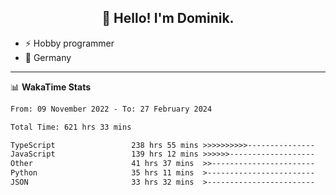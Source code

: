 <h2 align="center">👋 Hello! I'm Dominik.</h2>

- ⚡ Hobby programmer
- 📍 Germany

---
📊 **WakaTime Stats**
<!--START_SECTION:waka-->

```txt
From: 09 November 2022 - To: 27 February 2024

Total Time: 621 hrs 33 mins

TypeScript                 238 hrs 55 mins >>>>>>>>>>---------------   38.44 %
JavaScript                 139 hrs 12 mins >>>>>>-------------------   22.40 %
Other                      41 hrs 37 mins  >>-----------------------   06.70 %
Python                     35 hrs 11 mins  >------------------------   05.66 %
JSON                       33 hrs 32 mins  >------------------------   05.40 %
```

<!--END_SECTION:waka-->
